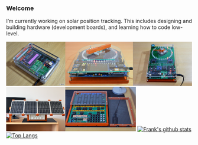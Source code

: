 ### Welcome

I’m currently working on solar position tracking. This includes designing and building hardware (development boards), and learning how to code low-level. 

<a href="https://github.com/fm4dd/picon-one-hw"><img src="https://github.com/fm4dd/picon-one-hw/blob/master/images/picon-one-top-angle-v10a.jpg" height="120px"></a><a href="https://github.com/fm4dd/suntracker2-r4"><img src="https://github.com/fm4dd/suntracker2-r4/blob/master/img/s2r4%20device%2001.jpg" height="120px"></a><a href="https://github.com/fm4dd/suntracker2-r3"><img src="https://github.com/fm4dd/suntracker2-r3/blob/master/img/DSC_3030.png" height="120px"></a><a href="https://github.com/fm4dd/pi-solar"><img src="https://github.com/fm4dd/pi-solar/blob/master/images/pi-solar%20assembly10.png" height="120px"></a><a href="https://github.com/fm4dd/sbrc-enclosure"><img src="https://github.com/fm4dd/sbrc-enclosure/blob/master/images/2018110401.jpg" height="120px"></a>
[![Frank's github stats](https://github-readme-stats.vercel.app/api?username=fm4dd&show_icons=true)](https://github.com/anuraghazra/github-readme-stats)[![Top Langs](https://github-readme-stats.vercel.app/api/top-langs/?username=fm4dd&layout=compact)](https://github.com/anuraghazra/github-readme-stats)

